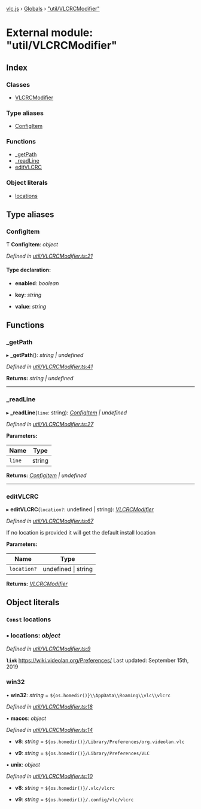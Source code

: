 [vlc.js](../README.md) › [Globals](../globals.md) › ["util/VLCRCModifier"](_util_vlcrcmodifier_.md)

# External module: "util/VLCRCModifier"

## Index

### Classes

* [VLCRCModifier](../classes/_util_vlcrcmodifier_.vlcrcmodifier.md)

### Type aliases

* [ConfigItem](_util_vlcrcmodifier_.md#configitem)

### Functions

* [_getPath](_util_vlcrcmodifier_.md#_getpath)
* [_readLine](_util_vlcrcmodifier_.md#_readline)
* [editVLCRC](_util_vlcrcmodifier_.md#editvlcrc)

### Object literals

* [locations](_util_vlcrcmodifier_.md#const-locations)

## Type aliases

###  ConfigItem

Ƭ **ConfigItem**: *object*

*Defined in [util/VLCRCModifier.ts:21](https://github.com/dylhack/vlc.js/blob/3931a7c/src/util/VLCRCModifier.ts#L21)*

#### Type declaration:

* **enabled**: *boolean*

* **key**: *string*

* **value**: *string*

## Functions

###  _getPath

▸ **_getPath**(): *string | undefined*

*Defined in [util/VLCRCModifier.ts:41](https://github.com/dylhack/vlc.js/blob/3931a7c/src/util/VLCRCModifier.ts#L41)*

**Returns:** *string | undefined*

___

###  _readLine

▸ **_readLine**(`line`: string): *[ConfigItem](_util_vlcrcmodifier_.md#configitem) | undefined*

*Defined in [util/VLCRCModifier.ts:27](https://github.com/dylhack/vlc.js/blob/3931a7c/src/util/VLCRCModifier.ts#L27)*

**Parameters:**

Name | Type |
------ | ------ |
`line` | string |

**Returns:** *[ConfigItem](_util_vlcrcmodifier_.md#configitem) | undefined*

___

###  editVLCRC

▸ **editVLCRC**(`location?`: undefined | string): *[VLCRCModifier](../classes/_util_vlcrcmodifier_.vlcrcmodifier.md)*

*Defined in [util/VLCRCModifier.ts:67](https://github.com/dylhack/vlc.js/blob/3931a7c/src/util/VLCRCModifier.ts#L67)*

If no location is provided it will get the default install location

**Parameters:**

Name | Type |
------ | ------ |
`location?` | undefined &#124; string |

**Returns:** *[VLCRCModifier](../classes/_util_vlcrcmodifier_.vlcrcmodifier.md)*

## Object literals

### `Const` locations

### ▪ **locations**: *object*

*Defined in [util/VLCRCModifier.ts:9](https://github.com/dylhack/vlc.js/blob/3931a7c/src/util/VLCRCModifier.ts#L9)*

**`link`** https://wiki.videolan.org/Preferences/
Last updated: September 15th, 2019

###  win32

• **win32**: *string* =  `${os.homedir()}\\AppData\\Roaming\\vlc\\vlcrc`

*Defined in [util/VLCRCModifier.ts:18](https://github.com/dylhack/vlc.js/blob/3931a7c/src/util/VLCRCModifier.ts#L18)*

▪ **macos**: *object*

*Defined in [util/VLCRCModifier.ts:14](https://github.com/dylhack/vlc.js/blob/3931a7c/src/util/VLCRCModifier.ts#L14)*

* **v8**: *string* =  `${os.homedir()}/Library/Preferences/org.videolan.vlc`

* **v9**: *string* =  `${os.homedir()}/Library/Preferences/VLC`

▪ **unix**: *object*

*Defined in [util/VLCRCModifier.ts:10](https://github.com/dylhack/vlc.js/blob/3931a7c/src/util/VLCRCModifier.ts#L10)*

* **v8**: *string* =  `${os.homedir()}/.vlc/vlcrc`

* **v9**: *string* =  `${os.homedir()}/.config/vlc/vlcrc`
